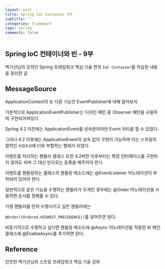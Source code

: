 ```yaml
---
layout: post
title: Spring IoC Container 9부
subtitle: ''
categories: framework
tags: spring
comments: false
---
```


## Spring IoC 컨테이너와 빈 - 9부

백기선님의 강의인 Spring 프레임워크 핵심 기술 편의 `IoC Container`를 학습한 내용을 정리한 글

## MessageSource

ApplicationContext의 또 다른 기능인 EventPublisher에 대해 알아보자

기본적으로 ApplicationEventPublisher는 디자인 패턴 중 Observer 패턴을 사용하여 구현되어져있다.

Spring 4.2 이전에는 ApplicationEvent를 상속받아야만 Event 처리를 할 수 있었다.

그러나 4.2 이후에는 ApplicationEvent의 상속 없이 구현이 가능하며 이는 스프링의 철학인 `비침투성`에 더욱 부합하는 형태가 되었다.

이벤트를 처리하는 핸들러 클래스 또한 4.2버전 이후부터는 특정 인터페이스를 구현하지 않아도 되며 그 대신 빈으로는 등록을 해주어야 한다.

이벤트를 핸들링하는 클래스의 핸들링 메소드에는 @EventListener 어노테이션이 부착되어 있어야 한다.

일반적으로 같은 기능을 수행하는 핸들러가 두개인 경우에는 @Order 어노테이션을 사용하면 순서를 정해줄 수 있다.

가령 핸들러를 먼저 수행시키고 싶은 핸들러에는

`@Order((Ordered.HIGHEST_PRECEDENCE))`를 넣어주면 된다.

비동기적으로 수행하고 싶다면 핸들링 메소드에 @Async 어노테이션을 적용한 뒤 메인 클래스에 @EnalbeAsync를 추가하면 된다.

## Reference

인프런 백기선님의 스프링 프레임워크 핵심 기술 강좌
